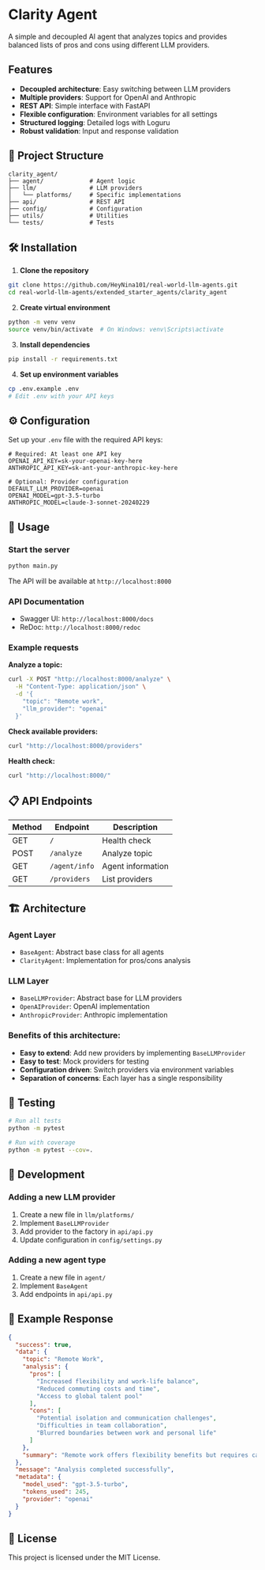 # Clarity Agent

A simple and decoupled AI agent that analyzes topics and provides balanced lists of pros and cons using different LLM providers.

## Features

- **Decoupled architecture**: Easy switching between LLM providers
- **Multiple providers**: Support for OpenAI and Anthropic
- **REST API**: Simple interface with FastAPI
- **Flexible configuration**: Environment variables for all settings
- **Structured logging**: Detailed logs with Loguru
- **Robust validation**: Input and response validation

## 📁 Project Structure

```
clarity_agent/
├── agent/             # Agent logic
├── llm/               # LLM providers
│   └── platforms/     # Specific implementations
├── api/               # REST API
├── config/            # Configuration
├── utils/             # Utilities
└── tests/             # Tests
```

## 🛠️ Installation

1. **Clone the repository**
```bash
git clone https://github.com/HeyNina101/real-world-llm-agents.git
cd real-world-llm-agents/extended_starter_agents/clarity_agent

```

2. **Create virtual environment**
```bash
python -m venv venv
source venv/bin/activate  # On Windows: venv\Scripts\activate
```

3. **Install dependencies**
```bash
pip install -r requirements.txt
```

4. **Set up environment variables**
```bash
cp .env.example .env
# Edit .env with your API keys
```

## ⚙️ Configuration

Set up your `.env` file with the required API keys:

```env
# Required: At least one API key
OPENAI_API_KEY=sk-your-openai-key-here
ANTHROPIC_API_KEY=sk-ant-your-anthropic-key-here

# Optional: Provider configuration
DEFAULT_LLM_PROVIDER=openai
OPENAI_MODEL=gpt-3.5-turbo
ANTHROPIC_MODEL=claude-3-sonnet-20240229
```

## 🚀 Usage

### Start the server
```bash
python main.py
```

The API will be available at `http://localhost:8000`

### API Documentation
- Swagger UI: `http://localhost:8000/docs`
- ReDoc: `http://localhost:8000/redoc`

### Example requests

**Analyze a topic:**
```bash
curl -X POST "http://localhost:8000/analyze" \
  -H "Content-Type: application/json" \
  -d '{
    "topic": "Remote work",
    "llm_provider": "openai"
  }'
```

**Check available providers:**
```bash
curl "http://localhost:8000/providers"
```

**Health check:**
```bash
curl "http://localhost:8000/"
```

## 📋 API Endpoints

| Method | Endpoint | Description |
|--------|----------|-------------|
| GET | `/` | Health check |
| POST | `/analyze` | Analyze topic |
| GET | `/agent/info` | Agent information |
| GET | `/providers` | List providers |

## 🏗️ Architecture

### Agent Layer
- `BaseAgent`: Abstract base class for all agents
- `ClarityAgent`: Implementation for pros/cons analysis

### LLM Layer
- `BaseLLMProvider`: Abstract base for LLM providers
- `OpenAIProvider`: OpenAI implementation
- `AnthropicProvider`: Anthropic implementation

### Benefits of this architecture:
- **Easy to extend**: Add new providers by implementing `BaseLLMProvider`
- **Easy to test**: Mock providers for testing
- **Configuration driven**: Switch providers via environment variables
- **Separation of concerns**: Each layer has a single responsibility

## 🧪 Testing

```bash
# Run all tests
python -m pytest

# Run with coverage
python -m pytest --cov=.
```

## 🔧 Development

### Adding a new LLM provider

1. Create a new file in `llm/platforms/`
2. Implement `BaseLLMProvider`
3. Add provider to the factory in `api/api.py`
4. Update configuration in `config/settings.py`

### Adding a new agent type

1. Create a new file in `agent/`
2. Implement `BaseAgent`
3. Add endpoints in `api/api.py`

## 📝 Example Response

```json
{
  "success": true,
  "data": {
    "topic": "Remote Work",
    "analysis": {
      "pros": [
        "Increased flexibility and work-life balance",
        "Reduced commuting costs and time",
        "Access to global talent pool"
      ],
      "cons": [
        "Potential isolation and communication challenges",
        "Difficulties in team collaboration",
        "Blurred boundaries between work and personal life"
      ]
    },
    "summary": "Remote work offers flexibility benefits but requires careful management of communication and boundaries."
  },
  "message": "Analysis completed successfully",
  "metadata": {
    "model_used": "gpt-3.5-turbo",
    "tokens_used": 245,
    "provider": "openai"
  }
}
```

## 📄 License

This project is licensed under the MIT License.